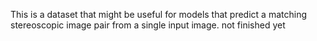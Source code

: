 This is a dataset that might be useful for models that predict a matching stereoscopic image pair from a single input image. 
not finished yet
